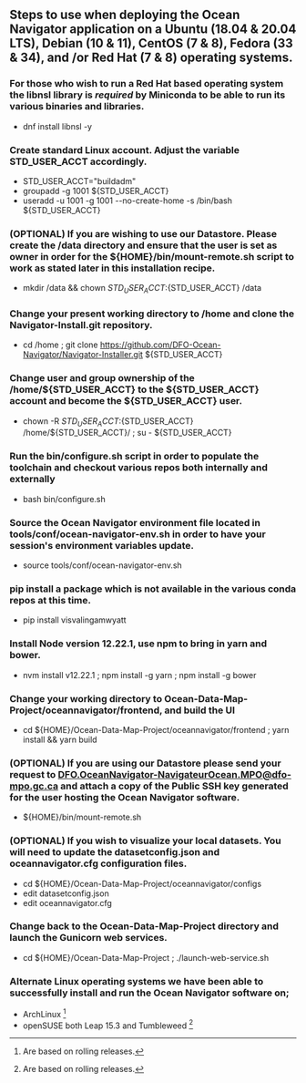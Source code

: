 ## Steps to use when deploying the Ocean Navigator application on a Ubuntu (18.04 & 20.04 LTS), Debian (10 & 11), CentOS (7 & 8), Fedora (33 & 34), and /or Red Hat (7 & 8) operating systems.

### For those who wish to run a Red Hat based operating system the libnsl library is *required* by Miniconda to be able to run its various binaries and libraries.

- dnf install libnsl -y

### Create standard Linux account. Adjust the variable STD_USER_ACCT accordingly.

- STD_USER_ACCT="buildadm"
- groupadd -g 1001 ${STD_USER_ACCT}
- useradd -u 1001 -g 1001 --no-create-home -s /bin/bash ${STD_USER_ACCT}

### (OPTIONAL) If you are wishing to use our Datastore. Please create the /data directory and ensure that the user is set as owner in order for the ${HOME}/bin/mount-remote.sh script to work as stated later in this installation recipe. 

- mkdir /data && chown ${STD_USER_ACCT}:${STD_USER_ACCT} /data

### Change your present working directory to /home and clone the Navigator-Install.git repository.

- cd /home ; git clone https://github.com/DFO-Ocean-Navigator/Navigator-Installer.git ${STD_USER_ACCT}

### Change user and group ownership of the /home/${STD_USER_ACCT} to the ${STD_USER_ACCT} account and become the ${STD_USER_ACCT} user.

- chown -R ${STD_USER_ACCT}:${STD_USER_ACCT} /home/${STD_USER_ACCT}/ ; su - ${STD_USER_ACCT}

### Run the bin/configure.sh script in order to populate the toolchain and checkout various repos both internally and externally

- bash bin/configure.sh

### Source the Ocean Navigator environment file located in tools/conf/ocean-navigator-env.sh in order to have your session's environment variables update.

- source tools/conf/ocean-navigator-env.sh

### pip install a package which is not available in the various conda repos at this time.

- pip install visvalingamwyatt

### Install Node version 12.22.1, use npm to bring in yarn and bower.

- nvm install v12.22.1 ; npm install -g yarn ; npm install -g bower

### Change your working directory to Ocean-Data-Map-Project/oceannavigator/frontend, and build the UI

- cd ${HOME}/Ocean-Data-Map-Project/oceannavigator/frontend ; yarn install && yarn build

### (OPTIONAL) If you are using our Datastore please send your request to DFO.OceanNavigator-NavigateurOcean.MPO@dfo-mpo.gc.ca and attach a copy of the Public SSH key generated for the user hosting the Ocean Navigator software.

- ${HOME}/bin/mount-remote.sh

### (OPTIONAL) If you wish to visualize your local datasets. You will need to update the datasetconfig.json and oceannavigator.cfg configuration files.

- cd ${HOME}/Ocean-Data-Map-Project/oceannavigator/configs 
- edit datasetconfig.json
- edit oceannavigator.cfg

### Change back to the Ocean-Data-Map-Project directory and launch the Gunicorn web services.

- cd ${HOME}/Ocean-Data-Map-Project ; ./launch-web-service.sh

### Alternate Linux operating systems we have been able to successfully install and run the Ocean Navigator software on;

- ArchLinux [^1]
- openSUSE both Leap 15.3 and Tumbleweed [^1]

[^1]: Are based on rolling releases.
